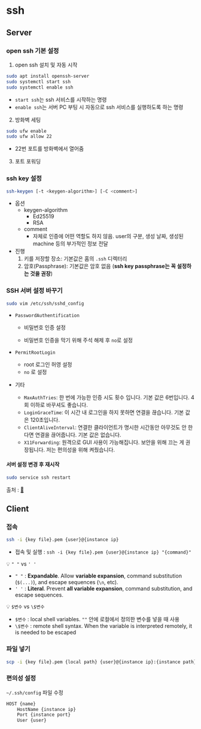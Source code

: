 # ssh

## Server



### open ssh 기본 설정

1. open ssh 설치 및 자동 시작

  ```bash
  sudo apt install openssh-server
  sudo systemctl start ssh
  sudo systemctl enable ssh
  ```

  - `start ssh`는 ssh 서비스를 시작하는 명령
  - `enable ssh`는 서버 PC 부팅 시 자동으로 ssh 서비스를 실행하도록 하는 명령

2. 방화벽 세팅

  ```bash
  sudo ufw enable
  sudo ufw allow 22
  ```

  - 22번 포트를 방화벽에서 열어줌

3. 포트 포워딩



### ssh key 설정

```bash
ssh-keygen [-t <keygen-algorithm>] [-C <comment>]
```

- 옵션
  - keygen-algorithm
    - Ed25519
    - RSA
  - comment
    -  자체로 인증에 어떤 역할도 하지 않음. user의 구분, 생성 날짜, 생성된 machine 등의 부가적인 정보 전달
- 진행
  1. 키를 저장할 장소: 기본값은 홈의 `.ssh` 디렉터리
  2. 암호(Passphrase): 기본값은 암호 없음 (**ssh key passphrase는 꼭 설정하는 것을 권장**)



### SSH 서버 설정 바꾸기

```bash
sudo vim /etc/ssh/sshd_config
```

- `PasswordAuthentification`

  - 비밀번호 인증 설정

  - 비밀번호 인증을 막기 위해 주석 해제 후  `no`로 설정

- `PermitRootLogin`
  - root 로그인 허영 설정
  -  `no` 로 설정
- 기타
  - `MaxAuthTries`: 한 번에 가능한 인증 시도 횟수 입니다. 기본 값은 6번입니다. 4회 이하로 바꾸셔도 좋습니다.
  - `LoginGraceTime`: 이 시간 내 로그인을 하지 못하면 연결을 끊습니다. 기본 값은 120초입니다.
  - `ClientAliveInterval`: 연결한 클라이언트가 명시한 시간동안 아무것도 안 한다면 연결을 끊어줍니다. 기본 값은 없습니다.
  - `X11Forwarding`: 원격으로 GUI 사용이 가능해집니다. 보안을 위해 끄는 게 권장됩니다. 저는 편의성을 위해 켜줬습니다.

#### 서버 설정 변경 후 재시작

```bash
sudo service ssh restart
```

출처 : [:link:](https://chinensis.tistory.com/entry/SSH%EB%A1%9C-%EC%9B%90%EA%B2%A9-%EC%84%9C%EB%B2%84-%EC%95%88%EC%A0%84%ED%95%98%EA%B2%8C-%EC%A0%91%EC%86%8D-%EA%B4%80%EB%A6%AC%ED%95%98%EA%B8%B0)



## Client

### 접속

```bash
ssh -i {key file}.pem {user}@{instance ip}
```

- 접속 및 실행 : `ssh -i {key file}.pem {user}@{instance ip} "{command}"`



:bulb: `" "` vs `' '`  

- `" "`  : **Expandable**. Allow **variable expansion**, command substitution (`$(...)`), and escape sequences (`\n`, etc).
- `' '`  : **Literal**. Prevent **all variable expansion**, command substitution, and escape sequences.



:bulb: `$변수` vs `\$변수`

- `$변수` : local shell variables. `""` 안에 로컬에서 정의한 변수를 넣을 때 사용
- `\$변수` : remote shell syntax. When the variable is interpreted remotely, it is needed to be escaped



### 파일 넣기

```bash
scp -i {key file}.pem {local path} {user}@{instance ip}:{instance path}
```



### 편의성 설정

`~/.ssh/config` 파일 수정

```bash
HOST {name}
    HostName {instance ip}
    Port {instance port}
    User {user}
```
